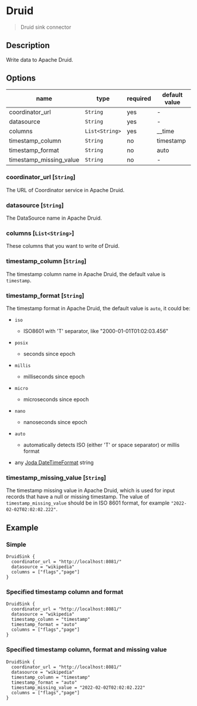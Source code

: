 # Druid

> Druid sink connector

## Description

Write data to Apache Druid.


## Options

| name                    | type     | required | default value |
| ----------------------- | -------- | -------- | ------------- |
| coordinator_url         | `String` | yes      | -             |
| datasource              | `String` | yes      | -             |
| columns                 | `List<String>` | yes| __time        |
| timestamp_column        | `String` | no       | timestamp     |
| timestamp_format        | `String` | no       | auto          |
| timestamp_missing_value | `String` | no       | -             |

### coordinator_url [`String`]

The URL of Coordinator service in Apache Druid.

### datasource [`String`]

The DataSource name in Apache Druid.

### columns [`List<String>`]

These columns that you want to write of Druid.

### timestamp_column [`String`]

The timestamp column name in Apache Druid, the default value is `timestamp`.

### timestamp_format [`String`]

The timestamp format in Apache Druid, the default value is `auto`, it could be:

- `iso`
  - ISO8601 with 'T' separator, like "2000-01-01T01:02:03.456"

- `posix`
  - seconds since epoch

- `millis`
  - milliseconds since epoch

- `micro`
  - microseconds since epoch

- `nano`
  - nanoseconds since epoch

- `auto`
  - automatically detects ISO (either 'T' or space separator) or millis format

- any [Joda DateTimeFormat](http://joda-time.sourceforge.net/apidocs/org/joda/time/format/DateTimeFormat.html) string

### timestamp_missing_value [`String`]

The timestamp missing value in Apache Druid, which is used for input records that have a null or missing timestamp. The value of `timestamp_missing_value` should be in ISO 8601 format, for example `"2022-02-02T02:02:02.222"`.

## Example

### Simple

```hocon
DruidSink {
  coordinator_url = "http://localhost:8081/"
  datasource = "wikipedia"
  columns = ["flags","page"]
}
```

### Specified timestamp column and format

```hocon
DruidSink {
  coordinator_url = "http://localhost:8081/"
  datasource = "wikipedia"
  timestamp_column = "timestamp"
  timestamp_format = "auto"
  columns = ["flags","page"]
}
```

### Specified timestamp column, format and missing value

```hocon
DruidSink {
  coordinator_url = "http://localhost:8081/"
  datasource = "wikipedia"
  timestamp_column = "timestamp"
  timestamp_format = "auto"
  timestamp_missing_value = "2022-02-02T02:02:02.222"
  columns = ["flags","page"]
}
```

